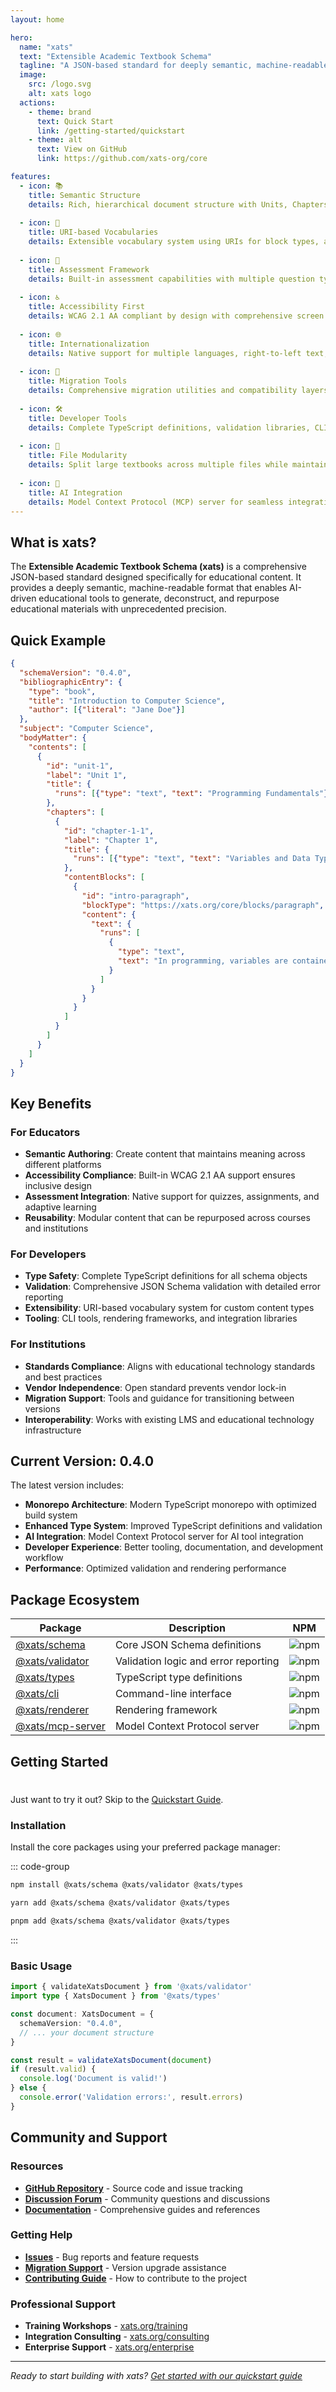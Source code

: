 ```yaml
---
layout: home

hero:
  name: "xats"
  text: "Extensible Academic Textbook Schema"
  tagline: "A JSON-based standard for deeply semantic, machine-readable educational materials"
  image:
    src: /logo.svg
    alt: xats logo
  actions:
    - theme: brand
      text: Quick Start
      link: /getting-started/quickstart
    - theme: alt
      text: View on GitHub
      link: https://github.com/xats-org/core

features:
  - icon: 📚
    title: Semantic Structure
    details: Rich, hierarchical document structure with Units, Chapters, and Sections that maintain semantic meaning across different rendering contexts.
    
  - icon: 🔗
    title: URI-based Vocabularies
    details: Extensible vocabulary system using URIs for block types, assessment types, and content classifications enabling decentralized innovation.
    
  - icon: 🎯
    title: Assessment Framework
    details: Built-in assessment capabilities with multiple question types, adaptive pathways, and comprehensive analytics support.
    
  - icon: ♿
    title: Accessibility First
    details: WCAG 2.1 AA compliant by design with comprehensive screen reader support, alternative text requirements, and semantic markup.
    
  - icon: 🌐
    title: Internationalization
    details: Native support for multiple languages, right-to-left text, locale-specific formatting, and cultural adaptation.
    
  - icon: 🔄
    title: Migration Tools
    details: Comprehensive migration utilities and compatibility layers for seamless upgrades between schema versions.
    
  - icon: 🛠️
    title: Developer Tools
    details: Complete TypeScript definitions, validation libraries, CLI tools, and rendering frameworks for rapid development.
    
  - icon: 📖
    title: File Modularity
    details: Split large textbooks across multiple files while maintaining cross-references and consistent navigation.
    
  - icon: 🤖
    title: AI Integration
    details: Model Context Protocol (MCP) server for seamless integration with AI tools and educational technology platforms.
---
```


## What is xats?

The **Extensible Academic Textbook Schema (xats)** is a comprehensive JSON-based standard designed specifically for educational content. It provides a deeply semantic, machine-readable format that enables AI-driven educational tools to generate, deconstruct, and repurpose educational materials with unprecedented precision.

## Quick Example

```json
{
  "schemaVersion": "0.4.0",
  "bibliographicEntry": {
    "type": "book",
    "title": "Introduction to Computer Science",
    "author": [{"literal": "Jane Doe"}]
  },
  "subject": "Computer Science",
  "bodyMatter": {
    "contents": [
      {
        "id": "unit-1",
        "label": "Unit 1",
        "title": {
          "runs": [{"type": "text", "text": "Programming Fundamentals"}]
        },
        "chapters": [
          {
            "id": "chapter-1-1",
            "label": "Chapter 1",
            "title": {
              "runs": [{"type": "text", "text": "Variables and Data Types"}]
            },
            "contentBlocks": [
              {
                "id": "intro-paragraph",
                "blockType": "https://xats.org/core/blocks/paragraph",
                "content": {
                  "text": {
                    "runs": [
                      {
                        "type": "text",
                        "text": "In programming, variables are containers for storing data values."
                      }
                    ]
                  }
                }
              }
            ]
          }
        ]
      }
    ]
  }
}
```

## Key Benefits

### For Educators
- **Semantic Authoring**: Create content that maintains meaning across different platforms
- **Accessibility Compliance**: Built-in WCAG 2.1 AA support ensures inclusive design
- **Assessment Integration**: Native support for quizzes, assignments, and adaptive learning
- **Reusability**: Modular content that can be repurposed across courses and institutions

### For Developers
- **Type Safety**: Complete TypeScript definitions for all schema objects
- **Validation**: Comprehensive JSON Schema validation with detailed error reporting
- **Extensibility**: URI-based vocabulary system for custom content types
- **Tooling**: CLI tools, rendering frameworks, and integration libraries

### For Institutions
- **Standards Compliance**: Aligns with educational technology standards and best practices
- **Vendor Independence**: Open standard prevents vendor lock-in
- **Migration Support**: Tools and guidance for transitioning between versions
- **Interoperability**: Works with existing LMS and educational technology infrastructure

## Current Version: 0.4.0

The latest version includes:

- **Monorepo Architecture**: Modern TypeScript monorepo with optimized build system
- **Enhanced Type System**: Improved TypeScript definitions and validation
- **AI Integration**: Model Context Protocol server for AI tool integration
- **Developer Experience**: Better tooling, documentation, and development workflow
- **Performance**: Optimized validation and rendering performance

## Package Ecosystem

| Package | Description | NPM |
|---------|-------------|-----|
| [@xats/schema](./packages/schema/) | Core JSON Schema definitions | ![npm](https://img.shields.io/npm/v/@xats/schema) |
| [@xats/validator](./packages/validator/) | Validation logic and error reporting | ![npm](https://img.shields.io/npm/v/@xats/validator) |
| [@xats/types](./packages/types/) | TypeScript type definitions | ![npm](https://img.shields.io/npm/v/@xats/types) |
| [@xats/cli](./packages/cli/) | Command-line interface | ![npm](https://img.shields.io/npm/v/@xats/cli) |
| [@xats/renderer](./packages/renderer/) | Rendering framework | ![npm](https://img.shields.io/npm/v/@xats/renderer) |
| [@xats/mcp-server](./packages/mcp-server/) | Model Context Protocol server | ![npm](https://img.shields.io/npm/v/@xats/mcp-server) |

## Getting Started

<div class="tip custom-block" style="padding-top: 8px">

Just want to try it out? Skip to the [Quickstart Guide](./getting-started/quickstart.md).

</div>

### Installation

Install the core packages using your preferred package manager:

::: code-group

```bash [npm]
npm install @xats/schema @xats/validator @xats/types
```

```bash [yarn]
yarn add @xats/schema @xats/validator @xats/types
```

```bash [pnpm]
pnpm add @xats/schema @xats/validator @xats/types
```

:::

### Basic Usage

```typescript
import { validateXatsDocument } from '@xats/validator'
import type { XatsDocument } from '@xats/types'

const document: XatsDocument = {
  schemaVersion: "0.4.0",
  // ... your document structure
}

const result = validateXatsDocument(document)
if (result.valid) {
  console.log('Document is valid!')
} else {
  console.error('Validation errors:', result.errors)
}
```

## Community and Support

### Resources
- **[GitHub Repository](https://github.com/xats-org/core)** - Source code and issue tracking
- **[Discussion Forum](https://github.com/xats-org/core/discussions)** - Community questions and discussions
- **[Documentation](./getting-started/)** - Comprehensive guides and references

### Getting Help
- **[Issues](https://github.com/xats-org/core/issues)** - Bug reports and feature requests
- **[Migration Support](./guides/migration.md)** - Version upgrade assistance
- **[Contributing Guide](./project/contributing.md)** - How to contribute to the project

### Professional Support
- **Training Workshops** - [xats.org/training](https://xats.org/training)
- **Integration Consulting** - [xats.org/consulting](https://xats.org/consulting)
- **Enterprise Support** - [xats.org/enterprise](https://xats.org/enterprise)

---

*Ready to start building with xats? [Get started with our quickstart guide](./getting-started/quickstart.md)*